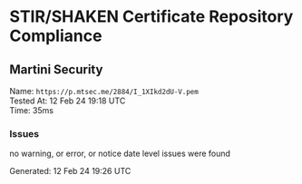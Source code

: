 # STIR/SHAKEN Certificate Repository Compliance

## Martini Security

Name: `https://p.mtsec.me/2884/I_1XIkd2dU-V.pem`\
Tested At: 12 Feb 24 19:18 UTC\
Time: 35ms

### Issues

no warning, or error, or notice date level issues were found

Generated: 12 Feb 24 19:26 UTC